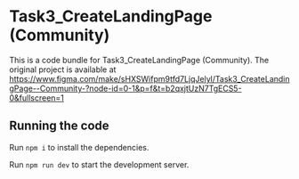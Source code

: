 
  # Task3_CreateLandingPage (Community)

  This is a code bundle for Task3_CreateLandingPage (Community). The original project is available at https://www.figma.com/make/sHXSWifpm9tfd7LjqJelyl/Task3_CreateLandingPage--Community-?node-id=0-1&p=f&t=b2qxjtUzN7TgECS5-0&fullscreen=1

  ## Running the code

  Run `npm i` to install the dependencies.

  Run `npm run dev` to start the development server.
  
